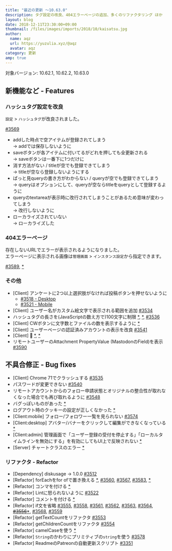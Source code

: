 ```yaml
---
title: "最近の更新 ～10.63.0"
description: タグ設定の改良、404エラーページの追加、多くのリファクタリング ほか
layout: blog
date: 2018-12-11T23:30:00+09:00
thumbnail: /files/images/imports/2018/10/kaisatsu.jpg
author:
  name: aqz
  url: https://yuzulia.xyz/@aqz
  avatar: aqz
category: 更新
amp: true
---
```

対象バージョン: 10.62.1, 10.62.2, 10.63.0

## 新機能など - Features

### ハッシュタグ設定を改良
`設定` > `ハッシュタグ`が改良されました。

[#3569](https://github.com/syuilo/misskey/pull/3569)

- addした時点で空アイテムが登録されてしまう  
  → addでは保存しないように
- saveボタンが各アイテムに付いてるがどれを押しても全更新される  
  → saveボタンは一番下に1つだけに
- 消す方法がない / titleが空でも登録できてしまう  
  → titleが空なら登録しないようにする
- ぱっと見queryの書き方がわからない / queryが空でも登録できてしまう  
  → queryはオプションにして、queryが空ならtitleをqueryとして登録するように
- queryのtextareaが表示時に改行されてしまうことがあるため意味が変わってしまう  
  → 改行しないように
- ローカライズされていない  
  → ローカライズした

### 404エラーページ
存在しないURLでエラーが表示されるようになりました。  
エラーページに表示される画像は`管理画面` > `インスタンス設定`から指定できます。

[#3589](https://github.com/syuilo/misskey/pull/3589), [*](https://github.com/syuilo/misskey/commit/69f246ce7faaa42637c7bc84d69de674d42b46ee)

### その他
- [Client] アンケートに2つ以上選択肢がなければ投稿ボタンを押せないように
  * [#3518 - Desktop](https://github.com/syuilo/misskey/pull/3518)
  * [#3521 - Mobile](https://github.com/syuilo/misskey/pull/3521)
- [Client] ユーザー名がカスタム絵文字で表示される範囲を追加 [#3534](https://github.com/syuilo/misskey/pull/3534)
- ハッシュタグの長さを(JavaScriptの数え方で)100文字に制限 [*](https://github.com/syuilo/misskey/commit/1e7b5a0a983dd997a3123526a51a9dfb8d8a294f), [*](https://github.com/syuilo/misskey/commit/f72b00bec7825a29b3b80af7d15e53dc98ebc231), [#3536](https://github.com/syuilo/misskey/pull/3536)
- [Client] CWボタンに文字数とファイルの数を表示するように [*](https://github.com/syuilo/misskey/commit/596f92cfccdc3f7877ac16e5ddfb3dc489eb5fc2)
- [Client] ユーザーページの認証済みアカウントの表示を改良 [#3541](https://github.com/syuilo/misskey/pull/3541)
- [Client] 🎨 [*](https://github.com/syuilo/misskey/commit/3acd2e0f0cd77bf88228dede5e01aaab45c1cad4), [*](https://github.com/syuilo/misskey/commit/bca3c6f8bf6c2b0a9037a81dcec38c67471a50a7)
- リモートユーザーのAttachment PropertyValue (MastodonのField)を表示 [#3590](https://github.com/syuilo/misskey/pull/3590)

## 不具合修正 - Bug fixes
- [Client] Chrome 71でクラッシュする [#3535](https://github.com/syuilo/misskey/pull/3535)
- パスワードが変更できない [#3540](https://github.com/syuilo/misskey/pull/3540)
- リモートアカウントからのフォロー申請状態とオリジナルの整合性が取れなくなった場合でも再び取れるように [#3548](https://github.com/syuilo/misskey/pull/3548)
- バグっぽいものがあった [*](https://github.com/syuilo/misskey/commit/fc05540404cd53070b0c419ba50f9d24ceaa3b2b)
- ログアウト時のクッキーの設定が正しくなかった [*](https://github.com/syuilo/misskey/commit/6a97f0b7f60ce5de2d4c76eea036c54986491503)
- [Client:mobile] フォロー/フォロワー一覧を見られない [#3574](https://github.com/syuilo/misskey/pull/3574)
- [Client:desktop] アバター/バナーをクリックして編集ができなくなっている [*](https://github.com/syuilo/misskey/commit/121dd86299564eff679a5ac8512f1b30d3e678b9)
- [Client:admin] 管理画面で「ユーザー登録の受付を停止する」「ローカルタイムラインを無効にする」を有効にしてもUI上で反映されない [*](https://github.com/syuilo/misskey/commit/a6dc0f3684f72df6799990395c2f77e65d39e3b5)
- [Server] チャートクラスのエラー [*](https://github.com/syuilo/misskey/commit/30c53e9ee078e156f433d18058cc099a63d51642)

### リファクタ - Refactor
- [Dependency] diskusage -> 1.0.0 [#3512](https://github.com/syuilo/misskey/pull/3512)
- [Refactor] forEachをfor ofで置き換える [*](https://github.com/syuilo/misskey/commit/1de8e1eeb1c741be49f49cab5292943b2623e222), [#3560](https://github.com/syuilo/misskey/pull/3560), [#3567](https://github.com/syuilo/misskey/pull/3567), [#3583](https://github.com/syuilo/misskey/pull/3583), [*](https://github.com/syuilo/misskey/commit/d885b872f314afeb2013e12859c6f58f9948ae2c)
- [Refactor] コンマを付ける [*](https://github.com/syuilo/misskey/commit/d3d50b2f7950d4c5ad40c5b0c509ec7cb6fdce17)
- [Refactor] Lintに怒られないように [#3522](https://github.com/syuilo/misskey/pull/3522)
- [Refactor] コメントを付ける [*](https://github.com/syuilo/misskey/commit/b2dedf7f985fc47c41817c1a3c91ff4ccddd87f6)
- [Refactor] if文を省略 [#3555](https://github.com/syuilo/misskey/pull/3555), [#3558](https://github.com/syuilo/misskey/pull/3558), [#3561](https://github.com/syuilo/misskey/pull/3561), [#3562](https://github.com/syuilo/misskey/pull/3562), [#3563](https://github.com/syuilo/misskey/pull/3563), [#3564](https://github.com/syuilo/misskey/pull/3564), ~~[#3556](https://github.com/syuilo/misskey/pull/3556)~~[*](https://github.com/syuilo/misskey/commit/b1b5a795c864fb421c7b3508e14fded569479042), [#3568](https://github.com/syuilo/misskey/pull/3568), [#3559](https://github.com/syuilo/misskey/pull/3559)
- [Refactor] getTextCountをリファクタ [#3553](https://github.com/syuilo/misskey/pull/3553)
- [Refactor] getChildrenCountをリファクタ [#3554](https://github.com/syuilo/misskey/pull/3554)
- [Refactor] camelCaseを使う [*](https://github.com/syuilo/misskey/commit/284df2743539c382e3607b74e1f8539354aee650)
- [Refactor] `String`のかわりにプリミティブの`string`を使う [#3578](https://github.com/syuilo/misskey/pull/3578)
- [Refactor] ReadmeのPatreonの自動更新スクリプト [#3351](https://github.com/syuilo/misskey/pull/3551)